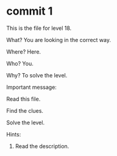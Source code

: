 # commit 1

This is the file for level 18.

What? You are looking in the correct way.

Where? Here.

Who? You.

Why? To solve the level.

Important message:

Read this file.

Find the clues.

Solve the level.

Hints:

1. Read the description.
